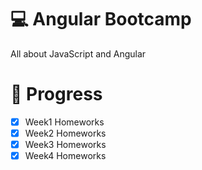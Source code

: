 # 💻 Angular Bootcamp

All about JavaScript and Angular

# 📌 Progress

- [x] Week1 Homeworks
- [x] Week2 Homeworks
- [x] Week3 Homeworks
- [x] Week4 Homeworks
